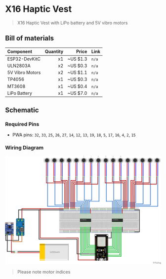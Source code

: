 # X16 Haptic Vest

> X16 Haptic Vest with LiPo battery and 5V vibro motors

## Bill of materials

| Component        | Quantity |    Price | Link  |
| :--------------- | -------: | -------: | :---- |
| ESP32-DevKitC    |       x1 | ~US $1.3 | `n/a` |
| ULN2803A         |       x2 | ~US $0.3 | `n/a` |
| 5V Vibro Motors  |       x2 | ~US $1.1 | `n/a` |
| TP4056           |       x1 | ~US $0.3 | `n/a` |
| MT3608           |       x1 | ~US $0.4 | `n/a` |
| LiPo Battery     |       x1 | ~US $7.0 | `n/a` |

## Schematic

### Required Pins

* PWA pins: `32`, `33`, `25`, `26`, `27`, `14`, `12`, `13`, `19`, `18`, `5`, `17`, `16`, `4`, `2`, `15`

### Wiring Diagram

![Schematic](schematic_bb.png)

> Please note motor indices
